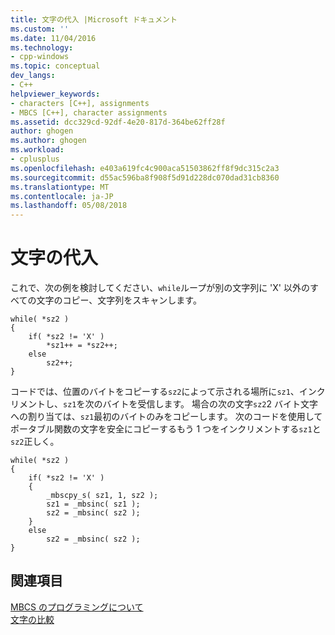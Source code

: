 ```yaml
---
title: 文字の代入 |Microsoft ドキュメント
ms.custom: ''
ms.date: 11/04/2016
ms.technology:
- cpp-windows
ms.topic: conceptual
dev_langs:
- C++
helpviewer_keywords:
- characters [C++], assignments
- MBCS [C++], character assignments
ms.assetid: dcc329cd-92df-4e20-817d-364be62ff28f
author: ghogen
ms.author: ghogen
ms.workload:
- cplusplus
ms.openlocfilehash: e403a619fc4c900aca51503862ff8f9dc315c2a3
ms.sourcegitcommit: d55ac596ba8f908f5d91d228dc070dad31cb8360
ms.translationtype: MT
ms.contentlocale: ja-JP
ms.lasthandoff: 05/08/2018
---
```

# <a name="character-assignment"></a>文字の代入
これで、次の例を検討してください、`while`ループが別の文字列に 'X' 以外のすべての文字のコピー、文字列をスキャンします。  
  
```  
while( *sz2 )  
{  
    if( *sz2 != 'X' )  
        *sz1++ = *sz2++;  
    else  
        sz2++;  
}  
```  
  
 コードでは、位置のバイトをコピーする`sz2`によって示される場所に`sz1`、インクリメントし、`sz1`を次のバイトを受信します。 場合の次の文字`sz2`2 バイト文字への割り当ては、`sz1`最初のバイトのみをコピーします。 次のコードを使用してポータブル関数の文字を安全にコピーするもう 1 つをインクリメントする`sz1`と`sz2`正しく。  
  
```  
while( *sz2 )  
{  
    if( *sz2 != 'X' )  
    {  
        _mbscpy_s( sz1, 1, sz2 );  
        sz1 = _mbsinc( sz1 );  
        sz2 = _mbsinc( sz2 );  
    }  
    else  
        sz2 = _mbsinc( sz2 );  
}  
```  
  
## <a name="see-also"></a>関連項目  
 [MBCS のプログラミングについて](../text/mbcs-programming-tips.md)   
 [文字の比較](../text/character-comparison.md)